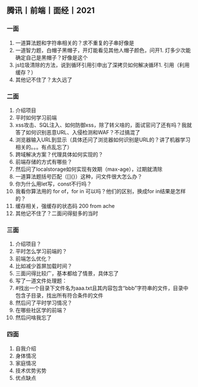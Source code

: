 ## 腾讯丨前端丨面经丨2021

### 一面
1. 一道算法题和字符串相关的？求不重复的子串好像是
2. 一道智力题，白帽子黑帽子，开灯能看见其他人帽子颜色，问开1. 灯多少次能确定自己是黑帽子？好像是这个
3. js垃圾清除的方法，说到循环引用引申出了深拷贝如何解决循环1. 引用（利用缓存？）
4. 其他记不住了？太久远了

### 二面
1. 介绍项目
2. 平时如何学习前端
3. xss攻击、SQL注入、如何防御xss，除了转义啥的，面试官问了还有吗？我就答了如何识别恶意URL、入侵检测和WAF？不过搞混了
4. 浏览器输入URL到显示（具体还问了浏览器如何识别是URL的？讲了机器学习相关的。。。有点乱忘了）
5. 跨域解决方案？代理具体如何实现的？
6. 前端存储的方式有哪些？
7. 然后问了localstorage如何实现有效期（max-age），过期就清除
8. 一道算法题括号匹配（[]{}）这种，问文件很大怎么办？
9. 你为什么用let写，const不行吗？
10. 我看你算法用的 for of，for in 可以吗？他们的区别，换成for in结果是怎样的？
11. 缓存相关，强缓存的状态码 200 from ache
12. 其他记不住了？二面问得挺多的当时

### 三面
1. 介绍项目？
2. 平时怎么学习前端的？
3. 前端怎么优化？
4. 比如减少首屏加载时间？
5. 三面问得比较广，基本都给了情景，具体忘了
6. 写了一道文件处理题：
7. #找出一个目录下文件名为aaa.txt且其内容包含“bbb”字符串的文件，目录中包含子目录，找出所有符合条件的文件
8. 然后问了平时学习情况？
9. 在哪些社区学的前端？
10. 然后问啥我忘了

### 四面
1. 自我介绍
2. 身体情况
3. 家庭情况
4. 技术优势劣势
5. 优点缺点
